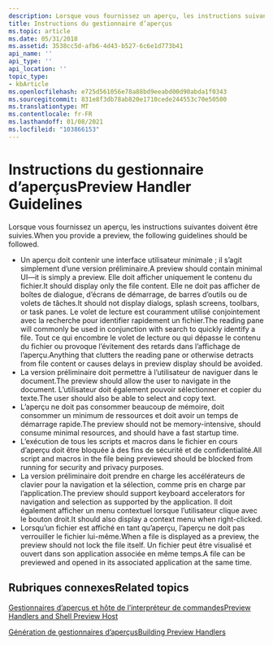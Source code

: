 ```yaml
---
description: Lorsque vous fournissez un aperçu, les instructions suivantes doivent être suivies.
title: Instructions du gestionnaire d’aperçus
ms.topic: article
ms.date: 05/31/2018
ms.assetid: 3538cc5d-afb6-4d43-b527-6c6e1d773b41
api_name: ''
api_type: ''
api_location: ''
topic_type:
- kbArticle
ms.openlocfilehash: e725d561056e78a88bd9eeabd00d90abda1f0343
ms.sourcegitcommit: 831e8f3db78ab820e1710cede244553c70e50500
ms.translationtype: MT
ms.contentlocale: fr-FR
ms.lasthandoff: 01/08/2021
ms.locfileid: "103866153"
---
```

# <a name="preview-handler-guidelines"></a><span data-ttu-id="ef27c-103">Instructions du gestionnaire d’aperçus</span><span class="sxs-lookup"><span data-stu-id="ef27c-103">Preview Handler Guidelines</span></span>

<span data-ttu-id="ef27c-104">Lorsque vous fournissez un aperçu, les instructions suivantes doivent être suivies.</span><span class="sxs-lookup"><span data-stu-id="ef27c-104">When you provide a preview, the following guidelines should be followed.</span></span>

-   <span data-ttu-id="ef27c-105">Un aperçu doit contenir une interface utilisateur minimale ; il s’agit simplement d’une version préliminaire.</span><span class="sxs-lookup"><span data-stu-id="ef27c-105">A preview should contain minimal UI—it is simply a preview.</span></span> <span data-ttu-id="ef27c-106">Elle doit afficher uniquement le contenu du fichier.</span><span class="sxs-lookup"><span data-stu-id="ef27c-106">It should display only the file content.</span></span> <span data-ttu-id="ef27c-107">Elle ne doit pas afficher de boîtes de dialogue, d’écrans de démarrage, de barres d’outils ou de volets de tâches.</span><span class="sxs-lookup"><span data-stu-id="ef27c-107">It should not display dialogs, splash screens, toolbars, or task panes.</span></span> <span data-ttu-id="ef27c-108">Le volet de lecture est couramment utilisé conjointement avec la recherche pour identifier rapidement un fichier.</span><span class="sxs-lookup"><span data-stu-id="ef27c-108">The reading pane will commonly be used in conjunction with search to quickly identify a file.</span></span> <span data-ttu-id="ef27c-109">Tout ce qui encombre le volet de lecture ou qui dépasse le contenu du fichier ou provoque l’évitement des retards dans l’affichage de l’aperçu.</span><span class="sxs-lookup"><span data-stu-id="ef27c-109">Anything that clutters the reading pane or otherwise detracts from file content or causes delays in preview display should be avoided.</span></span>
-   <span data-ttu-id="ef27c-110">La version préliminaire doit permettre à l’utilisateur de naviguer dans le document.</span><span class="sxs-lookup"><span data-stu-id="ef27c-110">The preview should allow the user to navigate in the document.</span></span> <span data-ttu-id="ef27c-111">L’utilisateur doit également pouvoir sélectionner et copier du texte.</span><span class="sxs-lookup"><span data-stu-id="ef27c-111">The user should also be able to select and copy text.</span></span>
-   <span data-ttu-id="ef27c-112">L’aperçu ne doit pas consommer beaucoup de mémoire, doit consommer un minimum de ressources et doit avoir un temps de démarrage rapide.</span><span class="sxs-lookup"><span data-stu-id="ef27c-112">The preview should not be memory-intensive, should consume minimal resources, and should have a fast startup time.</span></span>
-   <span data-ttu-id="ef27c-113">L’exécution de tous les scripts et macros dans le fichier en cours d’aperçu doit être bloquée à des fins de sécurité et de confidentialité.</span><span class="sxs-lookup"><span data-stu-id="ef27c-113">All script and macros in the file being previewed should be blocked from running for security and privacy purposes.</span></span>
-   <span data-ttu-id="ef27c-114">La version préliminaire doit prendre en charge les accélérateurs de clavier pour la navigation et la sélection, comme pris en charge par l’application.</span><span class="sxs-lookup"><span data-stu-id="ef27c-114">The preview should support keyboard accelerators for navigation and selection as supported by the application.</span></span> <span data-ttu-id="ef27c-115">Il doit également afficher un menu contextuel lorsque l’utilisateur clique avec le bouton droit.</span><span class="sxs-lookup"><span data-stu-id="ef27c-115">It should also display a context menu when right-clicked.</span></span>
-   <span data-ttu-id="ef27c-116">Lorsqu’un fichier est affiché en tant qu’aperçu, l’aperçu ne doit pas verrouiller le fichier lui-même.</span><span class="sxs-lookup"><span data-stu-id="ef27c-116">When a file is displayed as a preview, the preview should not lock the file itself.</span></span> <span data-ttu-id="ef27c-117">Un fichier peut être visualisé et ouvert dans son application associée en même temps.</span><span class="sxs-lookup"><span data-stu-id="ef27c-117">A file can be previewed and opened in its associated application at the same time.</span></span>

## <a name="related-topics"></a><span data-ttu-id="ef27c-118">Rubriques connexes</span><span class="sxs-lookup"><span data-stu-id="ef27c-118">Related topics</span></span>

<dl> <dt>

[<span data-ttu-id="ef27c-119">Gestionnaires d’aperçus et hôte de l’interpréteur de commandes</span><span class="sxs-lookup"><span data-stu-id="ef27c-119">Preview Handlers and Shell Preview Host</span></span>](preview-handlers.md)
</dt> <dt>

[<span data-ttu-id="ef27c-120">Génération de gestionnaires d’aperçus</span><span class="sxs-lookup"><span data-stu-id="ef27c-120">Building Preview Handlers</span></span>](building-preview-handlers.md)
</dt> </dl>

 

 



